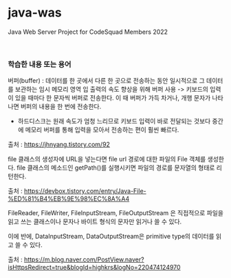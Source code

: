 # java-was
Java Web Server Project for CodeSquad Members 2022

<br>

### 학습한 내용 또는 용어

버퍼(buffer) : 데이터를 한 곳에서 다른 한 곳으로 전송하는 동안 일시적으로 그 데이터를 보관하는 임시 메모리 영역
              입 출력의 속도 향상을 위해 버퍼 사용 -> 키보드의 입력이 있을 때마다 한 문자씩 버퍼로 전송한다.
                                               이 때 버퍼가 가득 차거나, 개행 문자가 나타나면 버퍼의 내용을 한 번에 전송한다.

* 하드디스크는 원래 속도가 엄청 느리므로 키보드 입력이 바로 전달되는 것보다 중간에 메모리 버퍼를 통해 입력을 모아서 전송하는 편이 훨씬 빠르다.

출처 : https://jhnyang.tistory.com/92



file 클래스의 생성자에 URL을 넣는다면 file url 경로에 대한 파일의 File 객체를 생성한다.
file 클래스의 메소드인 getPath()를 실행시키면 파일의 경로를 문자열의 형태로 리턴한다.

출처 : https://devbox.tistory.com/entry/Java-File-%ED%81%B4%EB%9E%98%EC%8A%A4


FileReader, FileWriter, FileInputStream, FileOutputStream 은 직접적으로 파일을 읽고 쓰는 클래스이나
문자나 바이트 형식의 문자만 읽거나 쓸 수 있다.

이에 반에, DataInputStream, DataOutputStream은 primitive type의 데이터를 읽고 쓸 수 있다.

출처 : https://m.blog.naver.com/PostView.naver?isHttpsRedirect=true&blogId=highkrs&logNo=220474124970
